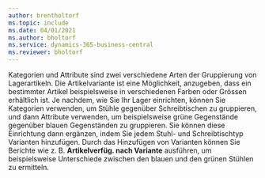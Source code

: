 ```yaml
---
author: brentholtorf
ms.topic: include
ms.date: 04/01/2021
ms.author: bholtorf
ms.service: dynamics-365-business-central
ms.reviewer: bholtorf
---
```

Kategorien und Attribute sind zwei verschiedene Arten der Gruppierung von Lagerartikeln. Die Artikelvariante ist eine Möglichkeit, anzugeben, dass ein bestimmter Artikel beispielsweise in verschiedenen Farben oder Grössen erhältlich ist. Je nachdem, wie Sie Ihr Lager einrichten, können Sie Kategorien verwenden, um Stühle gegenüber Schreibtischen zu gruppieren, und dann Attribute verwenden, um beispielsweise grüne Gegenstände gegenüber blauen Gegenständen zu gruppieren. Sie können diese Einrichtung dann ergänzen, indem Sie jedem Stuhl- und Schreibtischtyp Varianten hinzufügen. Durch das Hinzufügen von Varianten können Sie Berichte wie z. B. **Artikelverfüg. nach Variante** ausführen, um beispielsweise Unterschiede zwischen den blauen und den grünen Stühlen zu ermitteln.
